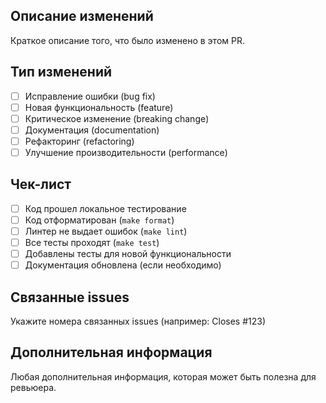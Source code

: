 ## Описание изменений

Краткое описание того, что было изменено в этом PR.

## Тип изменений

- [ ] Исправление ошибки (bug fix)
- [ ] Новая функциональность (feature)
- [ ] Критическое изменение (breaking change)
- [ ] Документация (documentation)
- [ ] Рефакторинг (refactoring)
- [ ] Улучшение производительности (performance)

## Чек-лист

- [ ] Код прошел локальное тестирование
- [ ] Код отформатирован (`make format`)
- [ ] Линтер не выдает ошибок (`make lint`)
- [ ] Все тесты проходят (`make test`)
- [ ] Добавлены тесты для новой функциональности
- [ ] Документация обновлена (если необходимо)

## Связанные issues

Укажите номера связанных issues (например: Closes #123)

## Дополнительная информация

Любая дополнительная информация, которая может быть полезна для ревьюера.
